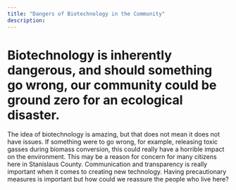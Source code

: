 ```yaml
---
title: "Dangers of Biotechnology in the Community"
description: ‎
---
```


# Biotechnology is inherently dangerous, and should something go wrong, our community could be ground zero for an ecological disaster.
 
The idea of biotechnology is amazing, but that does not mean it does not have issues. If something were to go wrong, for example, releasing toxic gasses during biomass conversion, this could really have a horrible impact on the environment. This may be a reason for concern for many citizens here in Stanislaus County.  Communication and transparency is really important when it comes to creating new technology. Having precautionary measures is important but how could we reassure the people who live here?
